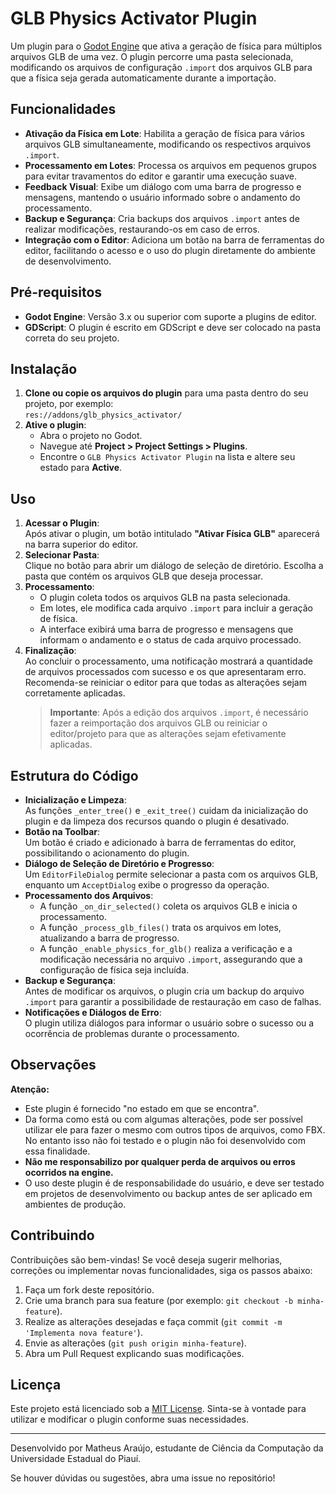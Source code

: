 # GLB Physics Activator Plugin

Um plugin para o [Godot Engine](https://godotengine.org/) que ativa a geração de física para múltiplos arquivos GLB de uma vez. O plugin percorre uma pasta selecionada, modificando os arquivos de configuração `.import` dos arquivos GLB para que a física seja gerada automaticamente durante a importação.

## Funcionalidades

- **Ativação da Física em Lote**: Habilita a geração de física para vários arquivos GLB simultaneamente, modificando os respectivos arquivos `.import`.
- **Processamento em Lotes**: Processa os arquivos em pequenos grupos para evitar travamentos do editor e garantir uma execução suave.
- **Feedback Visual**: Exibe um diálogo com uma barra de progresso e mensagens, mantendo o usuário informado sobre o andamento do processamento.
- **Backup e Segurança**: Cria backups dos arquivos `.import` antes de realizar modificações, restaurando-os em caso de erros.
- **Integração com o Editor**: Adiciona um botão na barra de ferramentas do editor, facilitando o acesso e o uso do plugin diretamente do ambiente de desenvolvimento.

## Pré-requisitos

- **Godot Engine**: Versão 3.x ou superior com suporte a plugins de editor.
- **GDScript**: O plugin é escrito em GDScript e deve ser colocado na pasta correta do seu projeto.

## Instalação

1. **Clone ou copie os arquivos do plugin** para uma pasta dentro do seu projeto, por exemplo:  
   `res://addons/glb_physics_activator/`
2. **Ative o plugin**:
   - Abra o projeto no Godot.
   - Navegue até **Project > Project Settings > Plugins**.
   - Encontre o `GLB Physics Activator Plugin` na lista e altere seu estado para **Active**.

## Uso

1. **Acessar o Plugin**:  
   Após ativar o plugin, um botão intitulado **"Ativar Física GLB"** aparecerá na barra superior do editor.
2. **Selecionar Pasta**:  
   Clique no botão para abrir um diálogo de seleção de diretório. Escolha a pasta que contém os arquivos GLB que deseja processar.
3. **Processamento**:  
   - O plugin coleta todos os arquivos GLB na pasta selecionada.
   - Em lotes, ele modifica cada arquivo `.import` para incluir a geração de física.
   - A interface exibirá uma barra de progresso e mensagens que informam o andamento e o status de cada arquivo processado.
4. **Finalização**:  
   Ao concluir o processamento, uma notificação mostrará a quantidade de arquivos processados com sucesso e os que apresentaram erro. Recomenda-se reiniciar o editor para que todas as alterações sejam corretamente aplicadas.
   > **Importante**: Após a edição dos arquivos `.import`, é necessário fazer a reimportação dos arquivos GLB ou reiniciar o editor/projeto para que as alterações sejam efetivamente aplicadas.


## Estrutura do Código

- **Inicialização e Limpeza**:  
  As funções `_enter_tree()` e `_exit_tree()` cuidam da inicialização do plugin e da limpeza dos recursos quando o plugin é desativado.
- **Botão na Toolbar**:  
  Um botão é criado e adicionado à barra de ferramentas do editor, possibilitando o acionamento do plugin.
- **Diálogo de Seleção de Diretório e Progresso**:  
  Um `EditorFileDialog` permite selecionar a pasta com os arquivos GLB, enquanto um `AcceptDialog` exibe o progresso da operação.
- **Processamento dos Arquivos**:  
  - A função `_on_dir_selected()` coleta os arquivos GLB e inicia o processamento.
  - A função `_process_glb_files()` trata os arquivos em lotes, atualizando a barra de progresso.
  - A função `_enable_physics_for_glb()` realiza a verificação e a modificação necessária no arquivo `.import`, assegurando que a configuração de física seja incluída.
- **Backup e Segurança**:  
  Antes de modificar os arquivos, o plugin cria um backup do arquivo `.import` para garantir a possibilidade de restauração em caso de falhas.
- **Notificações e Diálogos de Erro**:  
  O plugin utiliza diálogos para informar o usuário sobre o sucesso ou a ocorrência de problemas durante o processamento.

## Observações

**Atenção:**  
- Este plugin é fornecido "no estado em que se encontra".
- Da forma como está ou com algumas alterações, pode ser possível utilizar ele para fazer o mesmo com outros tipos de arquivos, como FBX. No entanto isso não foi testado e o plugin não foi desenvolvido com essa finalidade.
- **Não me responsabilizo por qualquer perda de arquivos ou erros ocorridos na engine.**  
- O uso deste plugin é de responsabilidade do usuário, e deve ser testado em projetos de desenvolvimento ou backup antes de ser aplicado em ambientes de produção.

## Contribuindo

Contribuições são bem-vindas! Se você deseja sugerir melhorias, correções ou implementar novas funcionalidades, siga os passos abaixo:

1. Faça um fork deste repositório.
2. Crie uma branch para sua feature (por exemplo: `git checkout -b minha-feature`).
3. Realize as alterações desejadas e faça commit (`git commit -m 'Implementa nova feature'`).
4. Envie as alterações (`git push origin minha-feature`).
5. Abra um Pull Request explicando suas modificações.

## Licença

Este projeto está licenciado sob a [MIT License](LICENSE). Sinta-se à vontade para utilizar e modificar o plugin conforme suas necessidades.

---

Desenvolvido por Matheus Araújo, estudante de Ciência da Computação da Universidade Estadual do Piauí.

Se houver dúvidas ou sugestões, abra uma issue no repositório!

